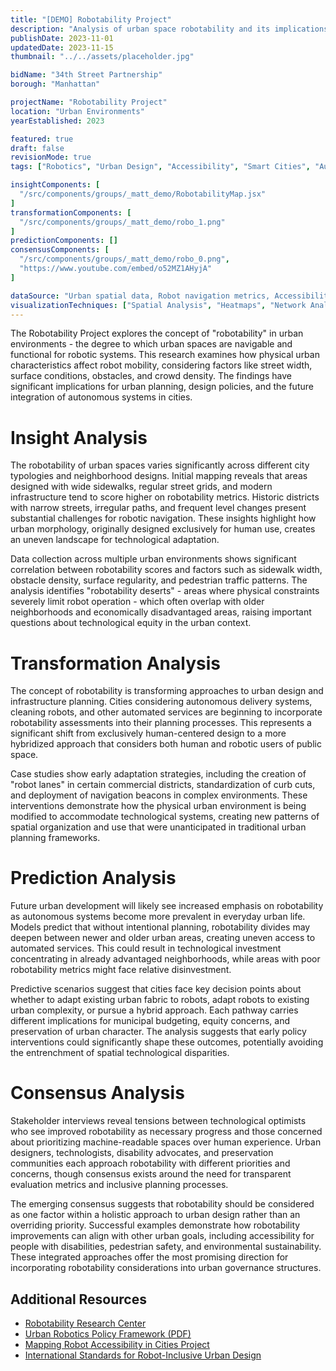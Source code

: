 ```yaml
---
title: "[DEMO] Robotability Project"
description: "Analysis of urban space robotability and its implications for urban planning and design."
publishDate: 2023-11-01
updatedDate: 2023-11-15
thumbnail: "../../assets/placeholder.jpg"

bidName: "34th Street Partnership"
borough: "Manhattan"

projectName: "Robotability Project"
location: "Urban Environments"
yearEstablished: 2023

featured: true
draft: false
revisionMode: true
tags: ["Robotics", "Urban Design", "Accessibility", "Smart Cities", "Automation"]

insightComponents: [
  "/src/components/groups/_matt_demo/RobotabilityMap.jsx"
]
transformationComponents: [
  "/src/components/groups/_matt_demo/robo_1.png"
]
predictionComponents: []
consensusComponents: [
  "/src/components/groups/_matt_demo/robo_0.png", 
  "https://www.youtube.com/embed/o52MZ1AHyjA"
]

dataSource: "Urban spatial data, Robot navigation metrics, Accessibility maps, Street network data"
visualizationTechniques: ["Spatial Analysis", "Heatmaps", "Network Analysis", "Accessibility Scoring", "Comparative Urbanism"]
---
```


The Robotability Project explores the concept of "robotability" in urban environments - the degree to which urban spaces are navigable and functional for robotic systems. This research examines how physical urban characteristics affect robot mobility, considering factors like street width, surface conditions, obstacles, and crowd density. The findings have significant implications for urban planning, design policies, and the future integration of autonomous systems in cities.

# Insight Analysis

The robotability of urban spaces varies significantly across different city typologies and neighborhood designs. Initial mapping reveals that areas designed with wide sidewalks, regular street grids, and modern infrastructure tend to score higher on robotability metrics. Historic districts with narrow streets, irregular paths, and frequent level changes present substantial challenges for robotic navigation. These insights highlight how urban morphology, originally designed exclusively for human use, creates an uneven landscape for technological adaptation.

Data collection across multiple urban environments shows significant correlation between robotability scores and factors such as sidewalk width, obstacle density, surface regularity, and pedestrian traffic patterns. The analysis identifies "robotability deserts" - areas where physical constraints severely limit robot operation - which often overlap with older neighborhoods and economically disadvantaged areas, raising important questions about technological equity in the urban context.

# Transformation Analysis

The concept of robotability is transforming approaches to urban design and infrastructure planning. Cities considering autonomous delivery systems, cleaning robots, and other automated services are beginning to incorporate robotability assessments into their planning processes. This represents a significant shift from exclusively human-centered design to a more hybridized approach that considers both human and robotic users of public space.

Case studies show early adaptation strategies, including the creation of "robot lanes" in certain commercial districts, standardization of curb cuts, and deployment of navigation beacons in complex environments. These interventions demonstrate how the physical urban environment is being modified to accommodate technological systems, creating new patterns of spatial organization and use that were unanticipated in traditional urban planning frameworks.

# Prediction Analysis

Future urban development will likely see increased emphasis on robotability as autonomous systems become more prevalent in everyday urban life. Models predict that without intentional planning, robotability divides may deepen between newer and older urban areas, creating uneven access to automated services. This could result in technological investment concentrating in already advantaged neighborhoods, while areas with poor robotability metrics might face relative disinvestment.

Predictive scenarios suggest that cities face key decision points about whether to adapt existing urban fabric to robots, adapt robots to existing urban complexity, or pursue a hybrid approach. Each pathway carries different implications for municipal budgeting, equity concerns, and preservation of urban character. The analysis suggests that early policy interventions could significantly shape these outcomes, potentially avoiding the entrenchment of spatial technological disparities.

# Consensus Analysis

Stakeholder interviews reveal tensions between technological optimists who see improved robotability as necessary progress and those concerned about prioritizing machine-readable spaces over human experience. Urban designers, technologists, disability advocates, and preservation communities each approach robotability with different priorities and concerns, though consensus exists around the need for transparent evaluation metrics and inclusive planning processes.

The emerging consensus suggests that robotability should be considered as one factor within a holistic approach to urban design rather than an overriding priority. Successful examples demonstrate how robotability improvements can align with other urban goals, including accessibility for people with disabilities, pedestrian safety, and environmental sustainability. These integrated approaches offer the most promising direction for incorporating robotability considerations into urban governance structures.

## Additional Resources

- [Robotability Research Center](https://example.org/robotability)
- [Urban Robotics Policy Framework (PDF)](https://example.org/urban-robotics-policy.pdf)
- [Mapping Robot Accessibility in Cities Project](https://example.org/mapping-project)
- [International Standards for Robot-Inclusive Urban Design](https://example.org/standards)
